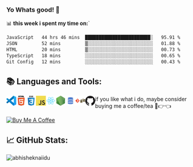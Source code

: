 ### Yo Whats good! 👋

<!--
**mark-escosura/mark-escosura** is a ✨ _special_ ✨ repository because its `README.md` (this file) appears on your GitHub profile.

Here are some ideas to get you started:

- 🔭 I’m currently working on ...
- 🌱 I’m currently learning ...
- 👯 I’m looking to collaborate on ...
- 🤔 I’m looking for help with ...
- 💬 Ask me about ...
- 📫 How to reach me: ...
- 😄 Pronouns: ...
- ⚡ Fun fact: ...
-->

📊 **this week i spent my time on:**`
<!--START_SECTION:waka-->
```text
JavaScript   44 hrs 46 mins  ████████████████████████░   95.91 % 
JSON         52 mins         ▒░░░░░░░░░░░░░░░░░░░░░░░░   01.88 % 
HTML         20 mins         ▒░░░░░░░░░░░░░░░░░░░░░░░░   00.73 % 
TypeScript   18 mins         ░░░░░░░░░░░░░░░░░░░░░░░░░   00.65 % 
Git Config   12 mins         ░░░░░░░░░░░░░░░░░░░░░░░░░   00.43 % 
```
<!--END_SECTION:waka-->

## 📚 Languages and Tools:
<!--START_SECTION:mark-->
<img align="left" alt="Visual Studio Code" width="26px" src="https://raw.githubusercontent.com/github/explore/80688e429a7d4ef2fca1e82350fe8e3517d3494d/topics/visual-studio-code/visual-studio-code.png" />
<img align="left" alt="HTML5" width="26px" src="https://raw.githubusercontent.com/github/explore/80688e429a7d4ef2fca1e82350fe8e3517d3494d/topics/html/html.png" />
<img align="left" alt="CSS3" width="26px" src="https://raw.githubusercontent.com/github/explore/80688e429a7d4ef2fca1e82350fe8e3517d3494d/topics/css/css.png" />
<img align="left" alt="JavaScript" width="26px" src="https://raw.githubusercontent.com/github/explore/80688e429a7d4ef2fca1e82350fe8e3517d3494d/topics/javascript/javascript.png" />
<img align="left" alt="React" width="26px" src="https://raw.githubusercontent.com/github/explore/80688e429a7d4ef2fca1e82350fe8e3517d3494d/topics/react/react.png" />
<img align="left" alt="Node.js" width="26px" src="https://raw.githubusercontent.com/github/explore/80688e429a7d4ef2fca1e82350fe8e3517d3494d/topics/nodejs/nodejs.png" />
<img align="left" alt="SQL" width="26px" src="https://raw.githubusercontent.com/github/explore/80688e429a7d4ef2fca1e82350fe8e3517d3494d/topics/sql/sql.png" />
<img align="left" alt="Git" width="26px" src="https://raw.githubusercontent.com/github/explore/80688e429a7d4ef2fca1e82350fe8e3517d3494d/topics/git/git.png" />
<img align="left" alt="GitHub" width="26px" src="https://raw.githubusercontent.com/github/explore/78df643247d429f6cc873026c0622819ad797942/topics/github/github.png" />
<!--END_SECTION:mark-->
<div display=flex >
if you like what i do, maybe consider buying me a coffee/tea 🥺👉👈

<a href="https://www.buymeacoffee.com/markintech" target="_blank"><img src="https://cdn.buymeacoffee.com/buttons/v2/default-red.png" alt="Buy Me A Coffee" width="150" ></a>
</div>

## 📈 GitHub Stats:

<p align="left"> <img src="https://github-readme-stats.vercel.app/api?username=mark-escosura&show_icons=true&theme=gotham" alt="abhisheknaiidu" />
